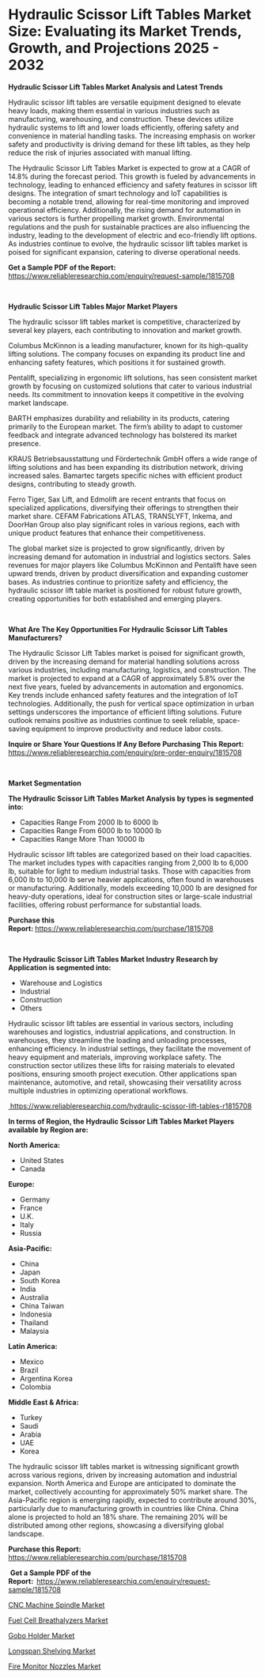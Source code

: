 <p><h1>Hydraulic Scissor Lift Tables Market Size: Evaluating its Market Trends, Growth, and Projections 2025 - 2032</h1></p><p><strong>Hydraulic Scissor Lift Tables Market Analysis and Latest Trends</strong></p>
<p><p>Hydraulic scissor lift tables are versatile equipment designed to elevate heavy loads, making them essential in various industries such as manufacturing, warehousing, and construction. These devices utilize hydraulic systems to lift and lower loads efficiently, offering safety and convenience in material handling tasks. The increasing emphasis on worker safety and productivity is driving demand for these lift tables, as they help reduce the risk of injuries associated with manual lifting.</p><p>The Hydraulic Scissor Lift Tables Market is expected to grow at a CAGR of 14.8% during the forecast period. This growth is fueled by advancements in technology, leading to enhanced efficiency and safety features in scissor lift designs. The integration of smart technology and IoT capabilities is becoming a notable trend, allowing for real-time monitoring and improved operational efficiency. Additionally, the rising demand for automation in various sectors is further propelling market growth. Environmental regulations and the push for sustainable practices are also influencing the industry, leading to the development of electric and eco-friendly lift options. As industries continue to evolve, the hydraulic scissor lift tables market is poised for significant expansion, catering to diverse operational needs.</p></p>
<p><strong>Get a Sample PDF of the Report:&nbsp;</strong> <a href="https://www.reliableresearchiq.com/enquiry/request-sample/1815708?utm_campaign=1137&utm_medium=2&utm_source=Github&utm_content=ia&utm_term=19022025&utm_id=hydraulic-scissor-lift-tables">https://www.reliableresearchiq.com/enquiry/request-sample/1815708</a></p>
<p>&nbsp;</p>
<p><strong>Hydraulic Scissor Lift Tables Major Market Players</strong></p>
<p><p>The hydraulic scissor lift tables market is competitive, characterized by several key players, each contributing to innovation and market growth. </p><p>Columbus McKinnon is a leading manufacturer, known for its high-quality lifting solutions. The company focuses on expanding its product line and enhancing safety features, which positions it for sustained growth. </p><p>Pentalift, specializing in ergonomic lift solutions, has seen consistent market growth by focusing on customized solutions that cater to various industrial needs. Its commitment to innovation keeps it competitive in the evolving market landscape.</p><p>BARTH emphasizes durability and reliability in its products, catering primarily to the European market. The firm’s ability to adapt to customer feedback and integrate advanced technology has bolstered its market presence.</p><p>KRAUS Betriebsausstattung und Fördertechnik GmbH offers a wide range of lifting solutions and has been expanding its distribution network, driving increased sales. Bamartec targets specific niches with efficient product designs, contributing to steady growth.</p><p>Ferro Tiger, Sax Lift, and Edmolift are recent entrants that focus on specialized applications, diversifying their offerings to strengthen their market share. CEFAM Fabrications ATLAS, TRANSLYFT, Inkema, and DoorHan Group also play significant roles in various regions, each with unique product features that enhance their competitiveness.</p><p>The global market size is projected to grow significantly, driven by increasing demand for automation in industrial and logistics sectors. Sales revenues for major players like Columbus McKinnon and Pentalift have seen upward trends, driven by product diversification and expanding customer bases. As industries continue to prioritize safety and efficiency, the hydraulic scissor lift table market is positioned for robust future growth, creating opportunities for both established and emerging players.</p></p>
<p>&nbsp;</p>
<p><strong>What Are The Key Opportunities For Hydraulic Scissor Lift Tables Manufacturers?</strong></p>
<p><p>The Hydraulic Scissor Lift Tables market is poised for significant growth, driven by the increasing demand for material handling solutions across various industries, including manufacturing, logistics, and construction. The market is projected to expand at a CAGR of approximately 5.8% over the next five years, fueled by advancements in automation and ergonomics. Key trends include enhanced safety features and the integration of IoT technologies. Additionally, the push for vertical space optimization in urban settings underscores the importance of efficient lifting solutions. Future outlook remains positive as industries continue to seek reliable, space-saving equipment to improve productivity and reduce labor costs.</p></p>
<p><strong>Inquire or Share Your Questions If Any Before Purchasing This Report:</strong> <a href="https://www.reliableresearchiq.com/enquiry/pre-order-enquiry/1815708?utm_campaign=1137&utm_medium=2&utm_source=Github&utm_content=ia&utm_term=19022025&utm_id=hydraulic-scissor-lift-tables">https://www.reliableresearchiq.com/enquiry/pre-order-enquiry/1815708</a></p>
<p>&nbsp;</p>
<p><strong>Market Segmentation</strong></p>
<p><strong>The Hydraulic Scissor Lift Tables Market Analysis by types is segmented into:</strong></p>
<p><ul><li>Capacities Range From 2000 lb to 6000 lb</li><li>Capacities Range From 6000 lb to 10000 lb</li><li>Capacities Range More Than 10000 lb</li></ul></p>
<p><p>Hydraulic scissor lift tables are categorized based on their load capacities. The market includes types with capacities ranging from 2,000 lb to 6,000 lb, suitable for light to medium industrial tasks. Those with capacities from 6,000 lb to 10,000 lb serve heavier applications, often found in warehouses or manufacturing. Additionally, models exceeding 10,000 lb are designed for heavy-duty operations, ideal for construction sites or large-scale industrial facilities, offering robust performance for substantial loads.</p></p>
<p><strong>Purchase this Report:&nbsp;</strong><a href="https://www.reliableresearchiq.com/purchase/1815708?utm_campaign=1137&utm_medium=2&utm_source=Github&utm_content=ia&utm_term=19022025&utm_id=hydraulic-scissor-lift-tables">https://www.reliableresearchiq.com/purchase/1815708</a></p>
<p>&nbsp;</p>
<p><strong>The Hydraulic Scissor Lift Tables Market Industry Research by Application is segmented into:</strong></p>
<p><ul><li>Warehouse and Logistics</li><li>Industrial</li><li>Construction</li><li>Others</li></ul></p>
<p><p>Hydraulic scissor lift tables are essential in various sectors, including warehouses and logistics, industrial applications, and construction. In warehouses, they streamline the loading and unloading processes, enhancing efficiency. In industrial settings, they facilitate the movement of heavy equipment and materials, improving workplace safety. The construction sector utilizes these lifts for raising materials to elevated positions, ensuring smooth project execution. Other applications span maintenance, automotive, and retail, showcasing their versatility across multiple industries in optimizing operational workflows.</p></p>
<p><a href="https://www.reliableresearchiq.com/hydraulic-scissor-lift-tables-r1815708?utm_campaign=1137&utm_medium=2&utm_source=Github&utm_content=ia&utm_term=19022025&utm_id=hydraulic-scissor-lift-tables">&nbsp;https://www.reliableresearchiq.com/hydraulic-scissor-lift-tables-r1815708</a></p>
<p><strong>In terms of Region, the Hydraulic Scissor Lift Tables Market Players available by Region are:</strong></p>
<p>
    <p> <strong> North America: </strong>
        <ul>
            <li>United States</li>
            <li>Canada</li>
        </ul>
        </p> 
    <p> <strong> Europe: </strong>
        <ul>
            <li>Germany</li>
            <li>France</li>
            <li>U.K.</li>
            <li>Italy</li>
            <li>Russia</li>
        </ul>
        </p> 
    <p> <strong> Asia-Pacific: </strong>
        <ul>
            <li>China</li>
            <li>Japan</li>
            <li>South Korea</li>
            <li>India</li>
            <li>Australia</li>
            <li>China Taiwan</li>
            <li>Indonesia</li>
            <li>Thailand</li>
            <li>Malaysia</li>
        </ul>
        </p> 
    <p> <strong> Latin America: </strong>
        <ul>
            <li>Mexico</li>
            <li>Brazil</li>
            <li>Argentina Korea</li>
            <li>Colombia</li>
        </ul>
        </p> 
    <p> <strong> Middle East & Africa: </strong>
        <ul>
            <li>Turkey</li>
            <li>Saudi</li>
            <li>Arabia</li>
            <li>UAE</li>
            <li>Korea</li>
        </ul>
    </p>
    </p>
<p><p>The hydraulic scissor lift tables market is witnessing significant growth across various regions, driven by increasing automation and industrial expansion. North America and Europe are anticipated to dominate the market, collectively accounting for approximately 50% market share. The Asia-Pacific region is emerging rapidly, expected to contribute around 30%, particularly due to manufacturing growth in countries like China. China alone is projected to hold an 18% share. The remaining 20% will be distributed among other regions, showcasing a diversifying global landscape.</p></p>
<p><strong>Purchase this Report: </strong><a href="https://www.reliableresearchiq.com/purchase/1815708?utm_campaign=1137&utm_medium=2&utm_source=Github&utm_content=ia&utm_term=19022025&utm_id=hydraulic-scissor-lift-tables">https://www.reliableresearchiq.com/purchase/1815708</a></p>
<p>&nbsp;<strong>Get a Sample PDF of the Report:&nbsp;&nbsp;</strong><a href="https://www.reliableresearchiq.com/enquiry/request-sample/1815708?utm_campaign=1137&utm_medium=2&utm_source=Github&utm_content=ia&utm_term=19022025&utm_id=hydraulic-scissor-lift-tables">https://www.reliableresearchiq.com/enquiry/request-sample/1815708</a></p>
<p><strong></strong></p>
<p><p><a href="https://github.com/peggiputra7o/Market-Research-Report-List-1/blob/main/cnc-machine-spindle-market.md?utm_campaign=1137&utm_medium=2&utm_source=Github&utm_content=ia&utm_term=19022025&utm_id=hydraulic-scissor-lift-tables">CNC Machine Spindle Market</a></p><p><a href="https://github.com/quachborispc/Market-Research-Report-List-1/blob/main/fuel-cell-breathalyzers-market.md?utm_campaign=1137&utm_medium=2&utm_source=Github&utm_content=ia&utm_term=19022025&utm_id=hydraulic-scissor-lift-tables">Fuel Cell Breathalyzers Market</a></p><p><a href="https://github.com/minahzurak/Market-Research-Report-List-1/blob/main/gobo-holder-market.md?utm_campaign=1137&utm_medium=2&utm_source=Github&utm_content=ia&utm_term=19022025&utm_id=hydraulic-scissor-lift-tables">Gobo Holder Market</a></p><p><a href="https://github.com/tafuaraasswn/Market-Research-Report-List-1/blob/main/longspan-shelving-market.md?utm_campaign=1137&utm_medium=2&utm_source=Github&utm_content=ia&utm_term=19022025&utm_id=hydraulic-scissor-lift-tables">Longspan Shelving Market</a></p><p><a href="https://github.com/anesimazikpd/Market-Research-Report-List-1/blob/main/fire-monitor-nozzles-market.md?utm_campaign=1137&utm_medium=2&utm_source=Github&utm_content=ia&utm_term=19022025&utm_id=hydraulic-scissor-lift-tables">Fire Monitor Nozzles Market</a></p></p>